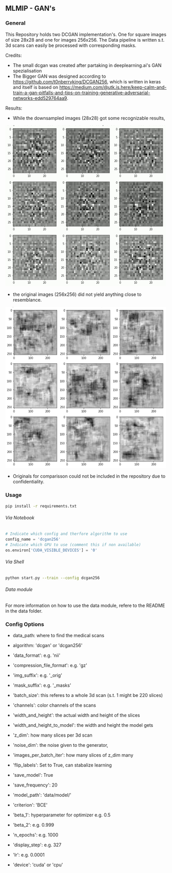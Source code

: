 ## MLMIP - GAN's

### General
This Repository holds two DCGAN implementation's. One for square images of size 28x28 and one for images 256x256. The Data pipeline is 
written s.t. 3d scans can easily be processed with corresponding masks.

Credits:
- The small dcgan was created after partaking in deeplearning.ai's GAN spezialisation
- The Bigger GAN was designed according to https://github.com/t0nberryking/DCGAN256, which is written in keras and itself is based on https://medium.com/@utk.is.here/keep-calm-and-train-a-gan-pitfalls-and-tips-on-training-generative-adversarial-networks-edd529764aa9. 

Results:
- While the downsampled images (28x28) got some recognizable results,
<img src="https://github.com/Lukmicsch/mlmip-gan/blob/master/media/28x28.gif" width="500" height="500" />

- the original images (256x256) did not yield anything close to resemblance.
<img src="https://github.com/Lukmicsch/mlmip-gan/blob/master/media/256x256.gif" width="500" height="500" />

- Originals for comparisson could not be included in the repository due to confidentiality.

### Usage
```bash
pip install -r requirements.txt
```

###### Via Notebook
```python
# Indicate which config and therfore algorithm to use
config_name = 'dcgan256'
# Indicate which GPU to use (comment this if non available)
os.environ['CUDA_VISIBLE_DEVICES'] = '0'
```

###### Via Shell
```bash
python start.py --train --config dcgan256
```

###### Data module
For more information on how to use the data module, refere to the README in the data folder.

### Config Options
- data_path: where to find the medical scans
- algorithm: 'dcgan' or 'dcgan256'
- 'data_format': e.g. 'nii'
- 'compression_file_format': e.g. 'gz'
- 'img_suffix': e.g. '_orig'
- 'mask_suffix': e.g. '_masks'
- 'batch_size': this referes to a whole 3d scan (s.t. 1 might be 220 slices)
- 'channels': color channels of the scans
- 'width_and_height': the actual width and height of the slices
- 'width_and_height_to_model': the width and height the model gets
- 'z_dim': how many slices per 3d scan
- 'noise_dim': the noise given to the generator,
- 'images_per_batch_iter': how many slices of z_dim many
- 'flip_labels': Set to True, can stabalize learning

- 'save_model': True
- 'save_frequency': 20
- 'model_path': 'data/model/'

- 'criterion': 'BCE' 
- 'beta_1': hyperparameter for optimizer e.g. 0.5
- 'beta_2': e.g. 0.999
- 'n_epochs': e.g. 1000
- 'display_step': e.g. 327
- 'lr': e.g. 0.0001
- 'device': 'cuda' or 'cpu'
